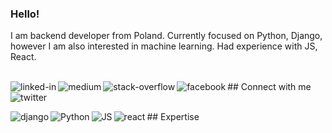 ### Hello!
I am backend developer from Poland. Currently focused on Python, Django, however I am also interested in machine learning. Had experience with JS, React.

<br>## Connect with me[<img align="left" alt="linked-in" src="https://img.shields.io/badge/linkedin-%230077B5.svg?&style=for-the-badge&logo=linkedin&logoColor=white" />](https://www.linkedin.com/in/monika-j%C3%B3zefowicz-b64963237/)[<img align="left" alt="medium" src="https://img.shields.io/badge/medium-%2312100E.svg?&style=for-the-badge&logo=medium&logoColor=white" />]()[<img align="left" alt="stack-overflow" src="https://img.shields.io/badge/stack%20overflow-FE7A16?logo=stack-overflow&logoColor=white&style=for-the-badge" />](https://stackoverflow.com/users/20749222/monika)[<img align="left" alt="facebook" src="https://img.shields.io/badge/facebook-%231877F2.svg?&style=for-the-badge&logo=facebook&logoColor=white" />]()[<img align="left" alt="twitter" src="https://img.shields.io/badge/twitter-%231DA1F2.svg?&style=for-the-badge&logo=twitter&logoColor=white" />]()<br>

<br>## Expertise
<img align="left" alt="django" src="https://img.shields.io/badge/-Django-success" /><img align="left" alt="Python" src="https://img.shields.io/badge/node.js%20-%2343853D.svg?&style=for-the-badge&logo=node.js&logoColor=whitehttps://img.shields.io/badge/-PYTHON-blue" /><img align="left" alt="JS" src="https://img.shields.io/badge/-JavaScript-yellow" /><img align="left" alt="react" src="https://img.shields.io/badge/-React-blue" /><br>
<br>
